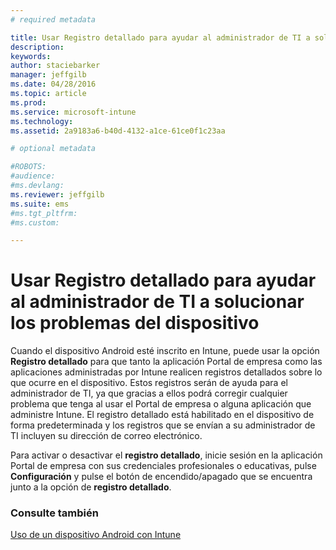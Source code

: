 ```yaml
---
# required metadata

title: Usar Registro detallado para ayudar al administrador de TI a solucionar los problemas del dispositivo | Microsoft Intune
description:
keywords:
author: staciebarker
manager: jeffgilb
ms.date: 04/28/2016
ms.topic: article
ms.prod:
ms.service: microsoft-intune
ms.technology:
ms.assetid: 2a9183a6-b40d-4132-a1ce-61ce0f1c23aa

# optional metadata

#ROBOTS:
#audience:
#ms.devlang:
ms.reviewer: jeffgilb
ms.suite: ems
#ms.tgt_pltfrm:
#ms.custom:

---
```



# Usar Registro detallado para ayudar al administrador de TI a solucionar los problemas del dispositivo

Cuando el dispositivo Android esté inscrito en Intune, puede usar la opción **Registro detallado** para que tanto la aplicación Portal de empresa como las aplicaciones administradas por Intune realicen registros detallados sobre lo que ocurre en el dispositivo. Estos registros serán de ayuda para el administrador de TI, ya que gracias a ellos podrá corregir cualquier problema que tenga al usar el Portal de empresa o alguna aplicación que administre Intune. El registro detallado está habilitado en el dispositivo de forma predeterminada y los registros que se envían a su administrador de TI incluyen su dirección de correo electrónico.

Para activar o desactivar el **registro detallado**, inicie sesión en la aplicación Portal de empresa con sus credenciales profesionales o educativas, pulse **Configuración** y pulse el botón de encendido/apagado que se encuentra junto a la opción de **registro detallado**.

### Consulte también
[Uso de un dispositivo Android con Intune](using-your-android-device-with-intune.md)

<!--HONumber=May16_HO1-->


